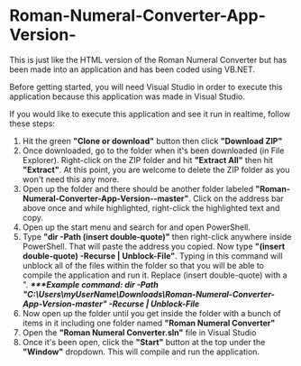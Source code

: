 # Roman-Numeral-Converter-App-Version-
This is just like the HTML version of the Roman Numeral Converter but has been made into an application and has been coded using VB.NET.

Before getting started, you will need Visual Studio in order to execute this application because this application was made in Visual Studio.

If you would like to execute this application and see it run in realtime, follow these steps:
1) Hit the green <b>"Clone or download"</b> button then click <b>"Download ZIP"</b>
2) Once downloaded, go to the folder when it's been downloaded (in File Explorer). Right-click on the ZIP folder and hit <b>"Extract All"</b> then hit <b>"Extract"</b>. At this point, you are welcome to delete the ZIP folder as you won't need this any more.
3) Open up the folder and there should be another folder labeled <b>"Roman-Numeral-Converter-App-Version--master"</b>. Click on the address bar above once and while highlighted, right-click the highlighted text and copy.
4) Open up the start menu and search for and open PowerShell.
5) Type <b>"dir -Path (insert double-quote)"</b> then right-click anywhere inside PowerShell. That will paste the address you copied. Now type <b>"(insert double-quote) -Recurse | Unblock-File"</b>. Typing in this command will unblock all of the files within the folder so that you will be able to compile the application and run it. Replace (insert double-quote) with a ". <b><i>***Example command: dir -Path "C:\Users\myUserName\Downloads\Roman-Numeral-Converter-App-Version-master" -Recurse | Unblock-File</i></b>
6) Now open up the folder until you get inside the folder with a bunch of items in it including one folder named <b>"Roman Numeral Converter"</b>
7) Open the <b>"Roman Numeral Converter.sln"</b> file in Visual Studio
8) Once it's been open, click the <b>"Start"</b> button at the top under the <b>"Window"</b> dropdown. This will compile and run the application.

